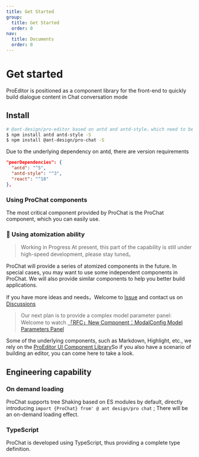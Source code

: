 ```yaml
---
title: Get Started
group:
  title: Get Started
  order: 0
nav:
  title: Documents
  order: 0
---
```


# Get started

ProEditor is positioned as a component library for the front-end to quickly build dialogue content in Chat conversation mode

## Install

```bash
# @ant-design/pro-editor based on antd and antd-style，which need to be installed in the project
$ npm install antd antd-style -S
$ npm install @ant-design/pro-chat -S
```

Due to the underlying dependency on antd, there are version requirements

```json
"peerDependencies": {
  "antd": "^5",
  "antd-style": "^3",
  "react": "^18"
},
```

### Using ProChat components

The most critical component provided by ProChat is the ProChat component, which you can easily use.

<code src="./demos/base.tsx" ></code>

### 🚧 Using atomization ability

> Working in Progress At present, this part of the capability is still under high-speed development, please stay tuned。

ProChat will provide a series of atomized components in the future. In special cases, you may want to use some independent components in ProChat. We will also provide similar components to help you better build applications.

If you have more ideas and needs，Welcome to [Issue](https://github.com/ant-design/pro-chat/issues) and contact us on [Discussions](https://github.com/ant-design/pro-chat/discussions)

> Our next plan is to provide a complex model parameter panel: Welcome to watch [「RFC」New Component：ModalConfig Model Parameters Panel](https://github.com/ant-design/pro-chat/discussions/58)

Some of the underlying components, such as Markdown, Highlight, etc., we rely on the [ProEditor UI Component Library](https://github.com/ant-design/pro-editor)So if you also have a scenario of building an editor, you can come here to take a look.

## Engineering capability

### On demand loading

ProChat supports tree Shaking based on ES modules by default, directly introducing `import {ProChat} from' @ ant design/pro chat` ; There will be an on-demand loading effect.

### TypeScript

ProChat is developed using TypeScript, thus providing a complete type definition.
